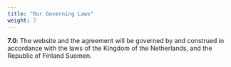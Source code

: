 ```yaml
---
title: "Our Governing Laws"
weight: 7
---
```


**7.0**: The website and the agreement will be governed by and construed in accordance with the laws of the Kingdom of the Netherlands, and the Republic of Finland Suomen.
